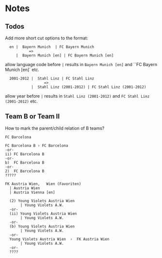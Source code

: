 # Notes

## Todos

Add more short cut options to the format:

```
  en |  Bayern Munich  | FC Bayern Munich
           =>
     |  Bayern Munich [en] | FC Bayern Munich [en]
```

allow language code before `|`  results in `Bayern Munich [en]` and ``FC Bayern Munich [en]` etc.

```
  2001-2012 |  Stahl Linz | FC Stahl Linz   
                  =>
            |  Stahl Linz (2001-2012) | FC Stahl Linz (2001-2012)
```

allow year before `|` results in `Stahl Linz (2001-2012)` and `FC Stahl Linz (2001-2012)` etc.


## Team B or Team II

How to mark the parent/child relation of B teams?

```
FC Barcelona

FC Barcelona B › FC Barcelona
-or-
ii) FC Barcelona B
-or-
b)  FC Barcelona B
-or-
2)  FC Barcelona B  
?????
```

```
FK Austria Wien,   Wien (Favoriten)
  | Austria Wien
  | Austria Vienna [en]
  
  (2) Young Violets Austria Wien
       | Young Violets A.W.
  -or-
  (ii) Young Violets Austria Wien
       | Young Violets A.W.
  -or-
  (b) Young Violets Austria Wien
       | Young Violets A.W.
  -or-
  Young Violets Austria Wien  ›  FK Austria Wien
       | Young Violets A.W.
  -or-
  ????
```
